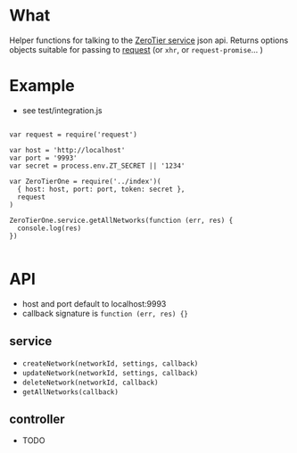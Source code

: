 # What
Helper functions for talking to the [ZeroTier service](https://github.com/zerotier/ZeroTierOne/tree/master/service) json api. Returns options objects suitable for passing to [request](https://github.com/request/request) (or `xhr`, or `request-promise`... )

# Example
- see test/integration.js

```

var request = require('request')

var host = 'http://localhost'
var port = '9993'
var secret = process.env.ZT_SECRET || '1234'

var ZeroTierOne = require('../index')(
  { host: host, port: port, token: secret },
  request
)

ZeroTierOne.service.getAllNetworks(function (err, res) {
  console.log(res)
})


```

# API 
- host and port default to localhost:9993
- callback signature is `function (err, res) {}`
## service
- `createNetwork(networkId, settings, callback)`
- `updateNetwork(networkId, settings, callback)`
- `deleteNetwork(networkId, callback)`
- `getAllNetworks(callback)`

## controller
- TODO


